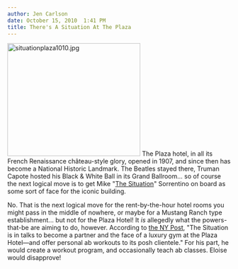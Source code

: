 ```yaml
---
author: Jen Carlson
date: October 15, 2010  1:41 PM
title: There's A Situation At The Plaza
---
```


<p><span class="mt-enclosure mt-enclosure-image" style="display: inline;"> <img alt="situationplaza1010.jpg" src="https://web.archive.org/web/20111130071148im_/http://gothamist.com/attachments/arts_jen/situationplaza1010.jpg" width="300" height="255" class="image-left"> </span>The Plaza hotel, in all its French Renaissance ch&#xE2;teau-style glory, opened in 1907, and since then has become a National Historic Landmark. The Beatles stayed there, Truman Capote hosted his Black &amp; White Ball in its Grand Ballroom... so of course the next logical move is to get Mike &quot;<a href="https://web.archive.org/web/20111130071148/http://gothamist.com/tags/jerseyshore">The Situation</a>&quot; Sorrentino on board as some sort of face for the iconic building. </p>

<p>No. That is the next logical move for the rent-by-the-hour hotel rooms you might pass in the middle of nowhere, or maybe for a Mustang Ranch type establishment... but not for the Plaza Hotel! It <em>is</em> allegedly what the powers-that-be are aiming to do, however. According to <a href="https://web.archive.org/web/20111130071148/http://www.nypost.com/p/pagesix/surprise_situation_at_plaza_eYctTFXKwZH1IPbs2GX9sK?CMP=OTC-rss&amp;FEEDNAME=">the NY Post</a>, &quot;The Situation is in talks to become a partner and the face of a luxury gym at the Plaza Hotel&#x2014;and offer personal ab workouts to its posh clientele.&quot; For his part, he would create a workout program, and occasionally teach ab classes. Eloise would disapprove!</p>
